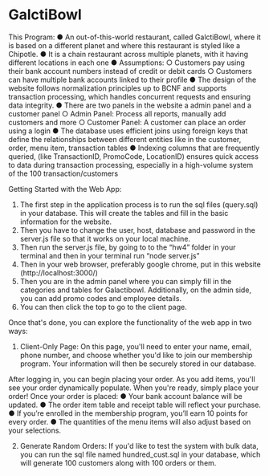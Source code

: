 # GalctiBowl

This Program:
● An out-of-this-world restaurant, called GalctiBowl, where it is based on a different planet
and where this restaurant is styled like a Chipotle.
● It is a chain restaurant across multiple planets, with it having different locations in
each one
● Assumptions:
  ○ Customers pay using their bank account numbers instead of credit or debit cards
  ○ Customers can have multiple bank accounts linked to their profile
● The design of the website follows normalization principles up to BCNF and supports
transaction processing, which handles concurrent requests and ensuring data integrity.
● There are two panels in the website a admin panel and a customer panel
  ○ Admin Panel: Process all reports, manually add customers and more
  ○ Customer Panel: A customer can place an order using a login
● The database uses efficient joins using foreign keys that define the relationships
between different entities like in the customer, order, menu item, transaction tables
● Indexing columns that are frequently queried, (like TransactionID, PromoCode,
LocationID) ensures quick access to data during transaction processing, especially in a
high-volume system of the 100 transaction/customers


Getting Started with the Web App:
1. The first step in the application process is to run the sql files (query.sql) in your
database. This will create the tables and fill in the basic information for the website.
2. Then you have to change the user, host, database and password in the server.js file so
that it works on your local machine.
3. Then run the server.js file, by going to to the “hw4” folder in your terminal and then in
your terminal run “node server.js”
4. Then in your web browser, preferably google chrome, put in this website
(http://localhost:3000/)
5. Then you are in the admin panel where you can simply fill in the categories and tables
for Galactibowl. Additionally, on the admin side, you can add promo codes and
employee details.
6. You can then click the top to go to the client page.

Once that's done, you can explore the functionality of the web app in two ways:
1. Client-Only Page:
On this page, you'll need to enter your name, email, phone number, and choose whether you'd
like to join our membership program. Your information will then be securely stored in our
database.

After logging in, you can begin placing your order. As you add items, you'll see your order
dynamically populate. When you're ready, simply place your order!
Once your order is placed:
  ● Your bank account balance will be updated.
  ● The order item table and receipt table will reflect your purchase.
  ● If you’re enrolled in the membership program, you’ll earn 10 points for every order.
  ● The quantities of the menu items will also adjust based on your selections.

2. Generate Random Orders:
If you'd like to test the system with bulk data, you can run the sql file named hundred_cust.sql in
your database, which will generate 100 customers along with 100 orders or them.
